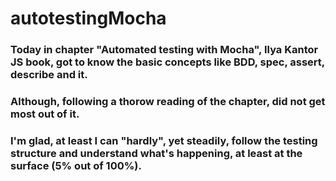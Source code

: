 # autotestingMocha

### Today in chapter "Automated testing with Mocha",  Ilya Kantor JS book, got to know the basic concepts like BDD, spec, assert, describe and it. 

### Although, following a thorow reading of the chapter, did not get most out of it.

### I'm glad, at least I can "hardly", yet steadily, follow the testing structure and understand what's happening, at least at the surface (5% out of 100%). 
